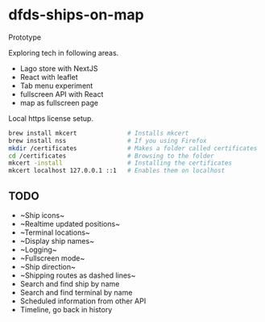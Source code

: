 # dfds-ships-on-map


Prototype

Exploring tech in following areas.

* Lago store with NextJS
* React with leaflet
* Tab menu experiment
* fullscreen API with React
* map as fullscreen page



Local https license setup.

```bash
brew install mkcert              # Installs mkcert
brew install nss                 # If you using Firefox
mkdir /certificates              # Makes a folder called certificates
cd /certificates                 # Browsing to the folder
mkcert -install                  # Installing the certificates
mkcert localhost 127.0.0.1 ::1   # Enables them on localhost
```

## TODO



- ~Ship icons~
- ~Realtime updated positions~
- ~Terminal locations~
- ~Display ship names~
- ~Logging~
- ~Fullscreen mode~
- ~Ship direction~
- ~Shipping routes as dashed lines~
- Search and find ship by name
- Search and find terminal by name
- Scheduled information from other API
- Timeline, go back in history
